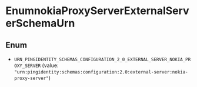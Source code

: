 

# EnumnokiaProxyServerExternalServerSchemaUrn

## Enum


* `URN_PINGIDENTITY_SCHEMAS_CONFIGURATION_2_0_EXTERNAL_SERVER_NOKIA_PROXY_SERVER` (value: `"urn:pingidentity:schemas:configuration:2.0:external-server:nokia-proxy-server"`)



